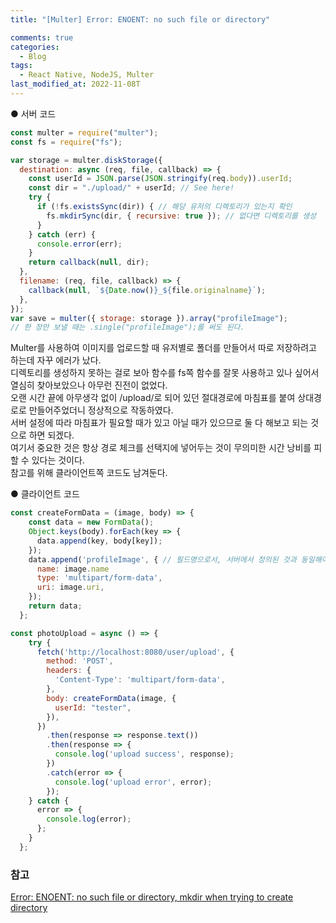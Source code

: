 ```yaml
---
title: "[Multer] Error: ENOENT: no such file or directory"

comments: true
categories:
  - Blog
tags:
  - React Native, NodeJS, Multer
last_modified_at: 2022-11-08T
---
```


● 서버 코드  
```javascript
const multer = require("multer");
const fs = require("fs");

var storage = multer.diskStorage({
  destination: async (req, file, callback) => {
    const userId = JSON.parse(JSON.stringify(req.body)).userId;
    const dir = "./upload/" + userId; // See here!
    try {
      if (!fs.existsSync(dir)) { // 해당 유저의 디렉토리가 있는지 확인
        fs.mkdirSync(dir, { recursive: true }); // 없다면 디렉토리를 생성
      }
    } catch (err) {
      console.error(err);
    }
    return callback(null, dir);
  },
  filename: (req, file, callback) => {
    callback(null, `${Date.now()}_${file.originalname}`); 
  },
});
var save = multer({ storage: storage }).array("profileImage");
// 한 장만 보낼 때는 .single("profileImage");를 써도 된다.
```
Multer를 사용하여 이미지를 업로드할 때 유저별로 폴더를 만들어서 따로 저장하려고 하는데 자꾸 에러가 났다. 
<br>
디렉토리를 생성하지 못하는 걸로 보아 함수를 fs쪽 함수를 잘못 사용하고 있나 싶어서 열심히 찾아보았으나 아무런 진전이 없었다. 
<br>
오랜 시간 끝에 아무생각 없이 /upload/로 되어 있던 절대경로에 마침표를 붙여 상대경로로 만들어주었더니 정상적으로 작동하였다. 
<br>
서버 설정에 따라 마침표가 필요할 때가 있고 아닐 때가 있으므로 둘 다 해보고 되는 것으로 하면 되겠다. 
<br>
여기서 중요한 것은 항상 경로 체크를 선택지에 넣어두는 것이 무의미한 시간 낭비를 피할 수 있다는 것이다. 
<br>
참고를 위해 클라이언트쪽 코드도 남겨둔다.

● 클라이언트 코드
```javascript
const createFormData = (image, body) => {
    const data = new FormData();
    Object.keys(body).forEach(key => {
      data.append(key, body[key]);
    });
    data.append('profileImage', { // 필드명으로서, 서버에서 정의된 것과 동일해야한다.
      name: image.name
      type: 'multipart/form-data',
      uri: image.uri,
    });
    return data;
  };

const photoUpload = async () => {
    try {
      fetch('http://localhost:8080/user/upload', {
        method: 'POST',
        headers: {
          'Content-Type': 'multipart/form-data',
        },
        body: createFormData(image, {
          userId: "tester",
        }),
      })
        .then(response => response.text())
        .then(response => {
          console.log('upload success', response);
        })
        .catch(error => {
          console.log('upload error', error);
        });
    } catch {
      error => {
        console.log(error);
      };
    }
  };
```

### 참고
[Error: ENOENT: no such file or directory, mkdir when trying to create directory](https://stackoverflow.com/questions/68254686/error-enoent-no-such-file-or-directory-mkdir-when-trying-to-create-directory)
